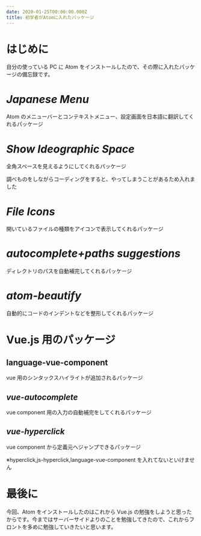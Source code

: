 ```yaml
---
date: 2020-01-25T00:00:00.000Z
title: 初学者がAtomに入れたパッケージ
---
```


# はじめに
自分の使っている PC に Atom をインストールしたので、その際に入れたパッケージの備忘録です。

# _Japanese Menu_
Atom のメニューバーとコンテキストメニュー、設定画面を日本語に翻訳してくれるパッケージ

# _Show Ideographic Space_
全角スペースを見えるようにしてくれるパッケージ

調べものをしながらコーディングをすると、やってしまうことがあるため入れました

# _File Icons_
開いているファイルの種類をアイコンで表示してくれるパッケージ

# _autocomplete+paths suggestions_
ディレクトリのパスを自動補完してくれるパッケージ

# _atom-beautify_
自動的にコードのインデントなどを整形してくれるパッケージ

# Vue.js 用のパッケージ

## language-vue-component
vue 用のシンタックスハイライトが追加されるパッケージ

## _vue-autocomplete_
vue component 用の入力の自動補完をしてくれるパッケージ

## _vue-hyperclick_
vue component から定義元へジャンプできるパッケージ

※hyperclick,js-hyperclick,language-vue-component を入れてないといけません

# 最後に
今回、Atom をインストールしたのはこれから Vue.js の勉強をしようと思ったからです。今まではサーバーサイドよりのことを勉強してきたので、これからフロントを多めに勉強していきたいと思います。